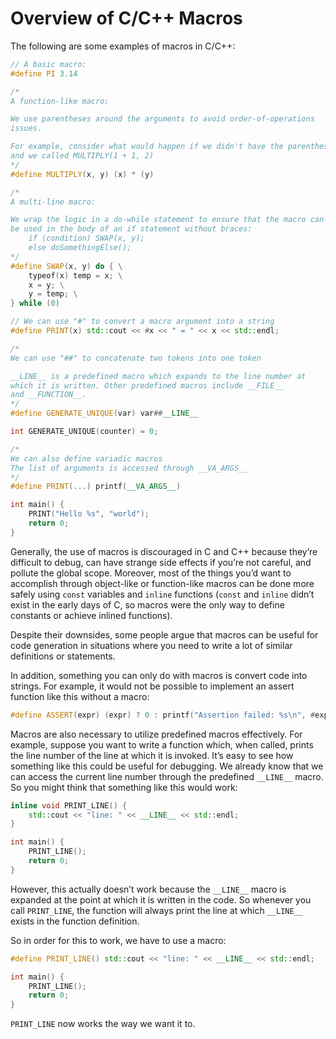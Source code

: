 # Overview of C/C++ Macros

The following are some examples of macros in C/C++:

```cpp
// A basic macro:
#define PI 3.14

/*
A function-like macro:

We use parentheses around the arguments to avoid order-of-operations
issues.

For example, consider what would happen if we didn't have the parentheses
and we called MULTIPLY(1 + 1, 2)
*/
#define MULTIPLY(x, y) (x) * (y)

/* 
A multi-line macro:

We wrap the logic in a do-while statement to ensure that the macro can 
be used in the body of an if statement without braces:
	if (condition) SWAP(x, y);
	else doSomethingElse();
*/
#define SWAP(x, y) do { \
    typeof(x) temp = x; \
    x = y; \
    y = temp; \
} while (0)

// We can use "#" to convert a macro argument into a string
#define PRINT(x) std::cout << #x << " = " << x << std::endl;

/* 
We can use "##" to concatenate two tokens into one token

__LINE__ is a predefined macro which expands to the line number at
which it is written. Other predefined macros include __FILE__
and __FUNCTION__. 
*/
#define GENERATE_UNIQUE(var) var##__LINE__

int GENERATE_UNIQUE(counter) = 0;

/*
We can also define variadic macros
The list of arguments is accessed through __VA_ARGS__
*/
#define PRINT(...) printf(__VA_ARGS__)

int main() {
    PRINT("Hello %s", "world");
    return 0;
}
```

Generally, the use of macros is discouraged in C and C++ because they’re difficult to debug, can have strange side effects if you’re not careful, and pollute the global scope. Moreover, most of the things you’d want to accomplish through object-like or function-like macros can be done more safely using `const` variables and `inline` functions (`const` and `inline` didn’t exist in the early days of C, so macros were the only way to define constants or achieve inlined functions). 

Despite their downsides, some people argue that macros can be useful for code generation in situations where you need to write a lot of similar definitions or statements. 

In addition, something you can only do with macros is convert code into strings.  For example, it would not be possible to implement an assert function like this without a macro:

```cpp
#define ASSERT(expr) (expr) ? 0 : printf("Assertion failed: %s\n", #expr) 
```

Macros are also necessary to utilize predefined macros effectively.  For example, suppose you want to write a function which, when called, prints the line number of the line at which it is invoked. It’s easy to see how something like this could be useful for debugging. We already know that we can access the current line number through the predefined `__LINE__` macro. So you might think that something like this would work:

```cpp
inline void PRINT_LINE() {
    std::cout << "line: " << __LINE__ << std::endl;
}

int main() {
    PRINT_LINE();
    return 0;
}
```

However, this actually doesn’t work because the `__LINE__` macro is expanded at the point at which it is written in the code. So whenever you call `PRINT_LINE`, the function will always print the line at which `__LINE__` exists in the function definition. 

So in order for this to work, we have to use a macro:

```cpp
#define PRINT_LINE() std::cout << "line: " << __LINE__ << std::endl;

int main() {
    PRINT_LINE();
    return 0;
}
```

`PRINT_LINE` now works the way we want it to.